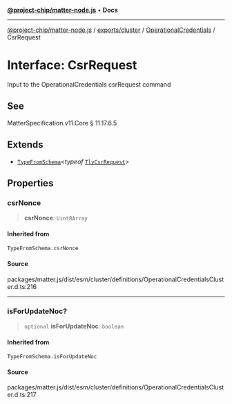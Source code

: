 [**@project-chip/matter-node.js**](../../../../../README.md) • **Docs**

***

[@project-chip/matter-node.js](../../../../../modules.md) / [exports/cluster](../../../README.md) / [OperationalCredentials](../README.md) / CsrRequest

# Interface: CsrRequest

Input to the OperationalCredentials csrRequest command

## See

MatterSpecification.v11.Core § 11.17.6.5

## Extends

- [`TypeFromSchema`](../../../../tlv/README.md#typefromschemas)\<*typeof* [`TlvCsrRequest`](../README.md#tlvcsrrequest)\>

## Properties

### csrNonce

> **csrNonce**: `Uint8Array`

#### Inherited from

`TypeFromSchema.csrNonce`

#### Source

packages/matter.js/dist/esm/cluster/definitions/OperationalCredentialsCluster.d.ts:216

***

### isForUpdateNoc?

> `optional` **isForUpdateNoc**: `boolean`

#### Inherited from

`TypeFromSchema.isForUpdateNoc`

#### Source

packages/matter.js/dist/esm/cluster/definitions/OperationalCredentialsCluster.d.ts:217
